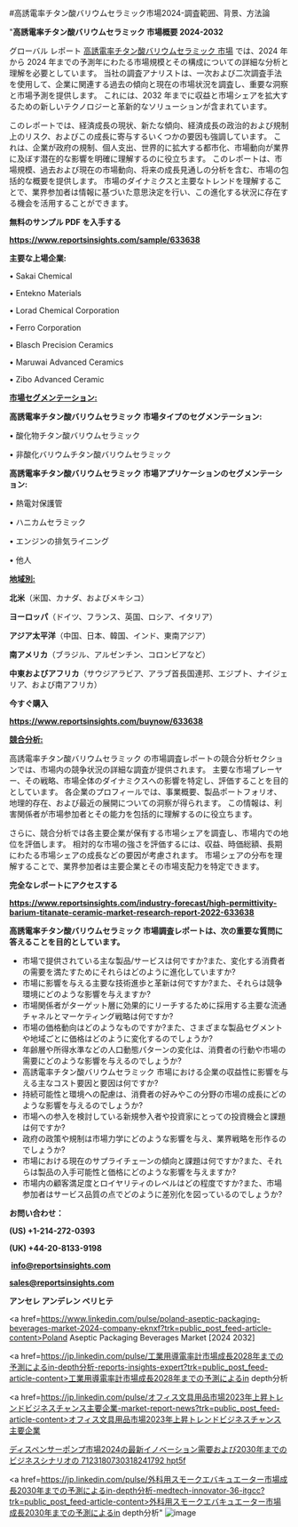 #高誘電率チタン酸バリウムセラミック市場2024-調査範囲、背景、方法論

"<strong>高誘電率チタン酸バリウムセラミック 市場概要 2024-2032</strong>

グローバル レポート <a href=https://www.reportsinsights.com/sample/633638>高誘電率チタン酸バリウムセラミック 市場</a> では、2024 年から 2024 年までの予測年にわたる市場規模とその構成についての詳細な分析と理解を必要としています。 当社の調査アナリストは、一次および二次調査手法を使用して、企業に関連する過去の傾向と現在の市場状況を調査し、重要な洞察と市場予測を提供します。 これには、2032 年までに収益と市場シェアを拡大​​するための新しいテクノロジーと革新的なソリューションが含まれています。

このレポートでは、経済成長の現状、新たな傾向、経済成長の政治的および規制上のリスク、およびこの成長に寄与するいくつかの要因も強調しています。 これは、企業が政府の規制、個人支出、世界的に拡大する都市化、市場動向が業界に及ぼす潜在的な影響を明確に理解するのに役立ちます。 このレポートは、市場規模、過去および現在の市場動向、将来の成長見通しの分析を含む、市場の包括的な概要を提供します。 市場のダイナミクスと主要なトレンドを理解することで、業界参加者は情報に基づいた意思決定を行い、この進化する状況に存在する機会を活用することができます。

<strong><b>無料のサンプル PDF を入手する</b></strong>

<a href=https://www.reportsinsights.com/sample/633638><strong><u>https://www.reportsinsights.com/sample/633638</u></strong></a>

<strong>主要な上場企業:</strong>

• Sakai Chemical

• Entekno Materials

• Lorad Chemical Corporation

• Ferro Corporation

• Blasch Precision Ceramics

• Maruwai Advanced Ceramics

• Zibo Advanced Ceramic

<strong><u>市場セグメンテーション</u></strong><strong><u>:</u></strong>

<strong>高誘電率チタン酸バリウムセラミック 市場タイプのセグメンテーション:</strong>

• 酸化物チタン酸バリウムセラミック

• 非酸化バリウムチタン酸バリウムセラミック

<strong>高誘電率チタン酸バリウムセラミック 市場アプリケーションのセグメンテーション:</strong>

• 熱電対保護管

• ハニカムセラミック

• エンジンの排気ライニング

• 他人

<strong><u>地域別</u></strong><strong><u>:</u></strong>

<strong>北米</strong>（米国、カナダ、およびメキシコ）

<strong>ヨーロッパ</strong>（ドイツ、フランス、英国、ロシア、イタリア）

<strong>アジア太平洋</strong>（中国、日本、韓国、インド、東南アジア）

<strong>南アメリカ</strong>（ブラジル、アルゼンチン、コロンビアなど）

<strong>中東およびアフリカ</strong>（サウジアラビア、アラブ首長国連邦、エジプト、ナイジェリア、および南アフリカ）

<strong>今すぐ購入</strong>

<a href=https://www.reportsinsights.com/buynow/633638><strong><u>https://www.reportsinsights.com/buynow/633638</u></strong></a>

<strong><u>競合分析:</u></strong>

高誘電率チタン酸バリウムセラミック の市場調査レポートの競合分析セクションでは、市場内の競争状況の詳細な調査が提供されます。 主要な市場プレーヤー、その戦略、市場全体のダイナミクスへの影響を特定し、評価することを目的としています。 各企業のプロフィールでは、事業概要、製品ポートフォリオ、地理的存在、および最近の展開についての洞察が得られます。 この情報は、利害関係者が市場参加者とその能力を包括的に理解するのに役立ちます。

さらに、競合分析では各主要企業が保有する市場シェアを調査し、市場内での地位を評価します。 相対的な市場の強さを評価するには、収益、時価総額、長期にわたる市場シェアの成長などの要因が考慮されます。 市場シェアの分布を理解することで、業界参加者は主要企業とその市場支配力を特定できます。

<strong>完全なレポートにアクセスする</strong>

<a href=https://www.reportsinsights.com/industry-forecast/high-permittivity-barium-titanate-ceramic-market-research-report-2022-633638><strong><u><b>https://www.reportsinsights.com/industry-forecast/high-permittivity-barium-titanate-ceramic-market-research-report-2022-633638</b></u></strong></a>

<strong><b>高誘電率チタン酸バリウムセラミック 市場調査レポートは、次の重要な質問に答えることを目的としています。</b></strong>
<ul>
  <li>市場で提供されている主な製品/サービスは何ですか?また、変化する消費者の需要を満たすためにそれらはどのように進化していますか?</li>
  <li>市場に影響を与える主要な技術進歩と革新は何ですか?また、それらは競争環境にどのような影響を与えますか?</li>
  <li>市場関係者がターゲット層に効果的にリーチするために採用する主要な流通チャネルとマーケティング戦略は何ですか?</li>
  <li>市場の価格動向はどのようなものですか?また、さまざまな製品セグメントや地域ごとに価格はどのように変化するのでしょうか?</li>
  <li>年齢層や所得水準などの人口動態パターンの変化は、消費者の行動や市場の需要にどのような影響を与えるのでしょうか?</li>
  <li>高誘電率チタン酸バリウムセラミック 市場における企業の収益性に影響を与える主なコスト要因と要因は何ですか?</li>
  <li>持続可能性と環境への配慮は、消費者の好みやこの分野の市場の成長にどのような影響を与えるのでしょうか?</li>
  <li>市場への参入を検討している新規参入者や投資家にとっての投資機会と課題は何ですか?</li>
  <li>政府の政策や規制は市場力学にどのような影響を与え、業界戦略を形作るのでしょうか?</li>
  <li>市場における現在のサプライチェーンの傾向と課題は何ですか?また、それらは製品の入手可能性と価格にどのような影響を与えますか?</li>
  <li>市場内の顧客満足度とロイヤリティのレベルはどの程度ですか?また、市場参加者はサービス品質の点でどのように差別化を図っているのでしょうか?</li>
</ul>
<strong>お問い合わせ：</strong>

<strong>(US) +1-214-272-0393</strong>

<strong>(UK) +44-20-8133-9198</strong>

<strong> </strong><a href=info@reportsinsights.com><strong><u>info@reportsinsights.com</u></strong></a>

<a href=sales@reportsinsights.com><strong><u>sales@reportsinsights.com</u></strong></a>

<strong>アンセレ アンデレン ベリヒテ</strong>

<a href=https://www.linkedin.com/pulse/poland-aseptic-packaging-beverages-market-2024-company-eknxf?trk=public_post_feed-article-content>Poland Aseptic Packaging Beverages Market [2024 2032]</a>

<a href=https://jp.linkedin.com/pulse/工業用導電率計市場成長2028年までの予測によるin-depth分析-reports-insights-expert?trk=public_post_feed-article-content>工業用導電率計市場成長2028年までの予測によるin depth分析</a>

<a href=https://jp.linkedin.com/pulse/オフィス文具用品市場2023年上昇トレンドビジネスチャンス主要企業-market-report-news?trk=public_post_feed-article-content>オフィス文具用品市場2023年上昇トレンドビジネスチャンス主要企業</a>

<a href=https://www.linkedin.com/pulse/ディスペンサーポンプ市場2024の最新イノベーション需要および2030年までのビジネスシナリオの-7123180730318241792-hpt5f/>ディスペンサーポンプ市場2024の最新イノベーション需要および2030年までのビジネスシナリオの 7123180730318241792 hpt5f</a>

<a href=https://jp.linkedin.com/pulse/外科用スモークエバキュエーター市場成長2030年までの予測によるin-depth分析-medtech-innovator-36-itgcc?trk=public_post_feed-article-content>外科用スモークエバキュエーター市場成長2030年までの予測によるin depth分析</a>"
![image](https://github.com/ahaan12367/RIMarket24/assets/158471582/f580bfd9-4060-4ce9-8c9f-5c3e63bc864b)
